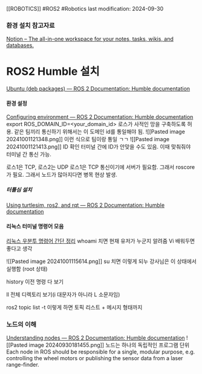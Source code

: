 [[ROBOTICS]]
#ROS2 #Robotics 
last modification: 2024-09-30

### 환경 설치 참고자료
[Notion – The all-in-one workspace for your notes, tasks, wikis, and databases.](https://teamsparkx.notion.site/3f83624b737a4fcca96a7fdafcf209f6?v=94fd31fff1244457a85007fdee06a20e)
# ROS2 Humble 설치
[Ubuntu (deb packages) — ROS 2 Documentation: Humble documentation](https://docs.ros.org/en/humble/Installation/Ubuntu-Install-Debs.html)

#### 환경 설정
[Configuring environment — ROS 2 Documentation: Humble documentation](https://docs.ros.org/en/humble/Tutorials/Beginner-CLI-Tools/Configuring-ROS2-Environment.html#the-ros-domain-id-variable)
export ROS_DOMAIN_ID=<your_domain_id>
로스가 사적인 망을 구축하도록 허용. 같은 팀끼리 통신하기 위해서는 이 도메인 id를 통일해야 됨.
![[Pasted image 20241001121348.png]]
이런 식으로 팀이랑 통일 ㄱㄱ
![[Pasted image 20241001121413.png]]
ID 확인
터미널 간에 ID가 안맞을 수도 있음. 이때 맞춰줘야 터미널 간 통신 가능.

로스1은 TCP, 로스2는 UDP
로스1은 TCP 통신이기에 서버가 필요함. 그래서 roscore가 필요. 그래서 노드가 많아지다면 병목 현상 발생.

##### 터틀심 설치
[Using turtlesim, ros2, and rqt — ROS 2 Documentation: Humble documentation](https://docs.ros.org/en/humble/Tutorials/Beginner-CLI-Tools/Introducing-Turtlesim/Introducing-Turtlesim.html)
#### 리눅스 터미널 명령어 모음
[리눅스 우분투 명령어 간단 정리](https://velog.io/@seoul788/%EB%A6%AC%EB%88%85%EC%8A%A4-%EC%9A%B0%EB%B6%84%ED%88%AC-%EB%AA%85%EB%A0%B9%EC%96%B4-%EA%B0%84%EB%8B%A8-%EC%A0%95%EB%A6%AC)
whoami 치면 현재 유저가 누군지 알려줌 
Vi 배워두면 좋다고 생각

![[Pasted image 20241001115614.png]]
su 치면 이렇게 되누
강사님은 이 상태에서 실행함 (root 상태)

history
이전 명령 다 보기

ll
전체 디렉토리 보기(i 대문자가 아니라 L 소문자임) 

ros2 topic list -t
이렇게 하면 토픽 리스트 + 메시지 형태까지
### 노드의 이해
[Understanding nodes — ROS 2 Documentation: Humble documentation](https://docs.ros.org/en/humble/Tutorials/Beginner-CLI-Tools/Understanding-ROS2-Nodes/Understanding-ROS2-Nodes.html)
![[Pasted image 20240930181455.png]]
노드는 하나의 독립적인 프로그램 단위
Each node in ROS should be responsible for a single, modular purpose, e.g. controlling the wheel motors or publishing the sensor data from a laser range-finder.